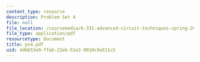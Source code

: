 ```yaml
---
content_type: resource
description: Problem Set 4
file: null
file_location: /coursemedia/6-331-advanced-circuit-techniques-spring-2002/4d6b53e9ffab22eb51e29010c9a511c5_ps4.pdf
file_type: application/pdf
resourcetype: Document
title: ps4.pdf
uid: 4d6b53e9-ffab-22eb-51e2-9010c9a511c5
---
```

